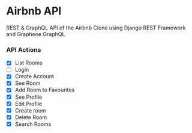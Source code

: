 # Airbnb API

REST & GraphQL API of the Airbnb Clone using Django REST Framework and Graphene GraphQL

### API Actions

- [x] List Rooms
- [ ] Login
- [x] Create Account
- [x] See Room
- [x] Add Room to Favourites
- [X] See Profile
- [X] Edit Profile
- [x] Create room
- [x] Delete Room
- [x] Search Rooms
